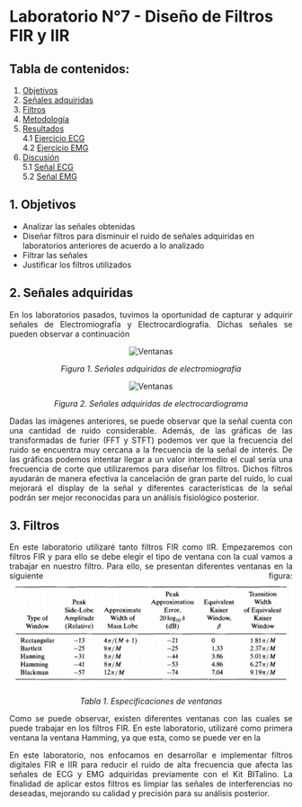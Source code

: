 # Laboratorio N°7 - Diseño de Filtros FIR y IIR 
## **Tabla de contenidos:**
1. [Objetivos](#t1)
2. [Señales adquiridas](#t2)
2. [Filtros](#t3)
3. [Metodología](#t4)
4. [Resultados](#t5)\
   4.1 [Ejercicio ECG](#t6)\
   4.2 [Ejercicio EMG ](#t7)
5. [Discusión](#t8)\
   5.1 [Señal ECG](#t9)\
   5.2 [Señal EMG](#t10)

## 1. Objetivos  <a name = "t1"></a>
* Analizar las señales obtenidas
* Diseñar filtros para disminuir el ruido de señales adquiridas en laboratorios anteriores de acuerdo a lo analizado
* Filtrar las señales
* Justificar los filtros utilizados

## 2. Señales adquiridas  <a name = "t2"></a>

<p align="justify">En los laboratorios pasados, tuvimos la oportunidad de capturar y adquirir señales de Electromiografía y Electrocardiografía. Dichas señales se pueden observar a continuación

<p align="center">
  <img src="https://github.com/sandro-robles/Intro_G4/blob/main/ISB/Laboratorios/Lab7_Filtros/LAB7_MauricioJuarez/Anexo/EMG/Se%C3%B1alesOriginalesEMG.png?raw=true" alt="Ventanas" >
   <p align="center"><i>Figura 1. Señales adquiridas de electromiografía</i></p>
</p>

<p align="center">
  <img src="https://github.com/sandro-robles/Intro_G4/blob/main/ISB/Laboratorios/Lab7_Filtros/LAB7_MauricioJuarez/Anexo/ECG/Se%C3%B1alesOriginalesECG.png?raw=true" alt="Ventanas" >
   <p align="center"><i>Figura 2. Señales adquiridas de electrocardiograma</i></p>
</p>

<p align="justify">Dadas las imágenes anteriores, se puede observar que la señal cuenta con una cantidad de ruido considerable. Además, de las gráficas de las transformadas de furier (FFT y STFT) podemos ver que la frecuencia del ruido se encuentra muy cercana a la frecuencia de la señal de interés. De las gráficas podemos intentar llegar a un valor intermedio el cual sería una frecuencia de corte que utilizaremos para diseñar los filtros. Dichos filtros ayudarán de manera efectiva la cancelación de gran parte del ruido, lo cual mejorará el display de la señal y diferentes características de la señal podrán ser mejor reconocidas para un análisis fisiológico posterior.

## 3. Filtros  <a name = "t3"></a>
<p align="justify">En este laboratorio utilizaré tanto filtros FIR como IIR. Empezaremos con filtros FIR y para ello se debe elegir el tipo de ventana con la cual vamos a trabajar en nuestro filtro. Para ello, se presentan diferentes ventanas en la siguiente figura: 

<img src="https://github.com/sandro-robles/Intro_G4/blob/main/ISB/Laboratorios/Lab7_Filtros/LAB7_MauricioJuarez/Anexo/Ventanas.PNG?raw=true" alt="Ventanas" >

<p align="center"><i>Tabla 1. Especificaciones de ventanas</i></p>

<p align="justify">Como se puede observar, existen diferentes ventanas con las cuales se puede trabajar en los filtros FIR. En este laboratorio, utilizaré como primera ventana la ventana Hamming, ya que esta, como se puede ver en la 

<p align="justify">En este laboratorio, nos enfocamos en desarrollar e implementar filtros digitales FIR e IIR para reducir el ruido de alta frecuencia que afecta las señales de ECG y EMG adquiridas previamente con el Kit BITalino. La finalidad de aplicar estos filtros es limpiar las señales de interferencias no deseadas, mejorando su calidad y precisión para su análisis posterior.
